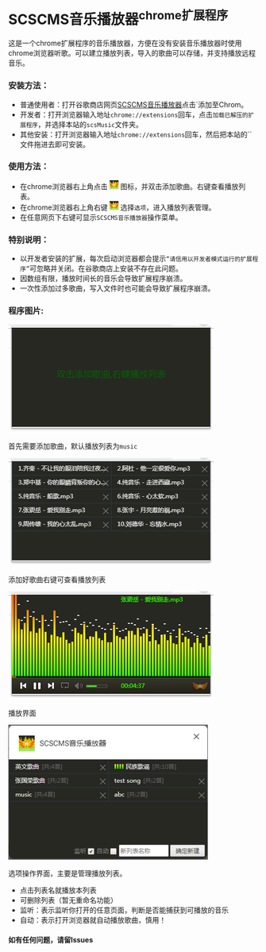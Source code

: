 # SCSCMS音乐播放器<sup>chrome扩展程序</sup>

这是一个chrome扩展程序的音乐播放器，方便在没有安装音乐播放器时使用chrome浏览器听歌。可以建立播放列表，导入的歌曲可以存储，并支持播放远程音乐。

### 安装方法：
 - 普通使用者：打开谷歌商店网页<a href="https://chrome.google.com/webstore/detail/scscms%E9%9F%B3%E4%B9%90%E6%92%AD%E6%94%BE%E5%99%A8/djkddblnfgendjoklmfmocaboelkmdkm/related?hl=zh-CN" target="_blank">SCSCMS音乐播放器</a>点击`添加至Chrom。
 - 开发者：打开浏览器输入地址`chrome://extensions`回车，点击`加载已解压的扩展程序`，并选择本站的`scsMusic`文件夹。
 - 其他安装：打开浏览器输入地址`chrome://extensions`回车，然后把本站的``文件拖进去即可安装。
### 使用方法：
 - 在chrome浏览器右上角点击 ![](pictrue/icons.png) 图标，并双击添加歌曲。右键查看播放列表。
 - 在chrome浏览器右上角右键 ![](pictrue/icons.png) 选择`选项`，进入播放列表管理。
 - 在任意网页下右键可显示`SCSCMS音乐播放器`操作菜单。

### 特别说明：

 - 以开发者安装的扩展，每次启动浏览器都会提示`“请信用以开发者模式运行的扩展程序”`可忽略并关闭。在谷歌商店上安装不存在此问题。
 - 因数组有限，播放时间长的音乐会导致扩展程序崩溃。
 - 一次性添加过多歌曲，写入文件时也可能会导致扩展程序崩溃。

### 程序图片:

![](pictrue/1.png)

首先需要添加歌曲，默认播放列表为`music`

![](pictrue/2.png)

添加好歌曲右键可查看播放列表

![](pictrue/3.png)

播放界面

![](pictrue/4.png)

选项操作界面，主要是管理播放列表。

- 点击列表名就播放本列表
- 可删除列表（暂无重命名功能）
- 监听：表示监听你打开的任意页面，判断是否能捕获到可播放的音乐
- 自动：表示打开浏览器就自动播放歌曲，慎用！

#### 如有任何问题，请留Issues
